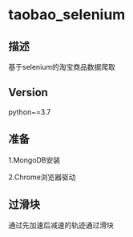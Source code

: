 # taobao_selenium


## 描述
基于selenium的淘宝商品数据爬取

## Version
python~=3.7

## 准备
1.MongoDB安装

2.Chrome浏览器驱动

## 过滑块
通过先加速后减速的轨迹通过滑块
